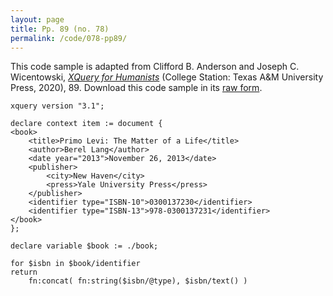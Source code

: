 ```yaml
---
layout: page
title: Pp. 89 (no. 78)
permalink: /code/078-pp89/
---
```


This code sample is adapted from Clifford B. Anderson and Joseph C. Wicentowski, 
[_XQuery for Humanists_](/) (College Station: Texas A&M University Press, 2020), 89. 
Download this code sample in its [raw form](/code/078-pp89/078-pp89.xq).

```xquery
xquery version "3.1";

declare context item := document {
<book>
    <title>Primo Levi: The Matter of a Life</title>
    <author>Berel Lang</author>
    <date year="2013">November 26, 2013</date>
    <publisher>
        <city>New Haven</city>
        <press>Yale University Press</press>
    </publisher>
    <identifier type="ISBN-10">0300137230</identifier>
    <identifier type="ISBN-13">978-0300137231</identifier>
</book>
};

declare variable $book := ./book;

for $isbn in $book/identifier
return
    fn:concat( fn:string($isbn/@type), $isbn/text() )
```  
